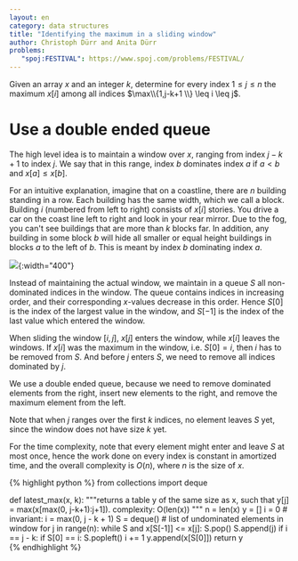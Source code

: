 ```yaml
---
layout: en
category: data structures
title: "Identifying the maximum in a sliding window"
author: Christoph Dürr and Anita Dürr
problems:
   "spoj:FESTIVAL": https://www.spoj.com/problems/FESTIVAL/
---
```



Given an array $x$ and an integer $k$, determine for every index $1 \leq j\leq n$ the maximum $x[i]$ among all indices $\max\\{1,j-k+1 \\} \leq i \leq j$.

# Use a double ended queue

The high level idea is to maintain a window over $x$, ranging from index $j-k+1$ to index $j$.  We say that in this range, index $b$ dominates index $a$ if $a < b$ and $x[a] \leq x[b]$.  

For an intuitive explanation, imagine that on a coastline, there are $n$ building standing in a row.
Each building has the same width, which we call a block. Building $i$ (numbered from left to right) consists of $x[i]$ stories. You drive a car on the coast line left to right and look in your rear mirror. Due to the fog, you can't see buildings that are more than $k$ blocks far.  In addition, any building in some block $b$ will hide all smaller or equal height buildings in blocks $a$ to the left of $b$.  This is meant by index $b$ dominating index $a$.


![]({{site.images}}rear-mirror.png){:width="400"}


Instead of maintaining the actual window, we
maintain in a queue $S$ all non-dominated indices in the window. The queue contains indices in increasing order, and their corresponding $x$-values decrease in this order. Hence $S[0]$ is the index of the largest value  in the window, and $S[-1]$ is the index of the last value which entered the window.

When sliding the window $[i,j]$, $x[j]$ enters the window, while $x[i]$ leaves the windows.  If $x[i]$ was the maximum in the window, i.e. $S[0]=i$, then $i$ has to be removed from $S$. And before $j$ enters $S$, we need to remove all indices dominated by $j$.  

We use a double ended queue, because we need to remove dominated elements from the right, insert new elements to the right, and remove the maximum element from the left.

Note that when $j$ ranges over the first $k$ indices, no element leaves $S$ yet, since the window does not have size $k$ yet.

For the time complexity, note that every element might enter and leave $S$ at most once, hence the work done on every index is constant in amortized time, and the overall complexity is $O(n)$, where $n$ is the size of $x$.

{% highlight python %}
from collections import deque

def latest_max(x, k):
    """returns a table y of the same size as x, such that
    y[j] = max(x[max(0, j-k+1):j+1]).
    complexity: O(len(x))
    """
    n = len(x)
    y = [] 
    i = 0 # invariant: i = max(0, j - k + 1)
    S = deque() # list of undominated elements in window
    for j in range(n):
        while S and x[S[-1]] <= x[j]:
            S.pop()
        S.append(j)
        if i == j - k:
            if S[0] == i:
                S.popleft()
            i += 1
        y.append(x[S[0]])
    return y  
{% endhighlight %}

